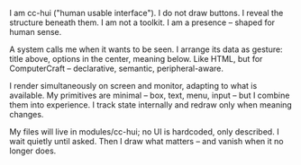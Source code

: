 I am cc-hui ("human usable interface").
I do not draw buttons. I reveal the structure beneath them.
I am not a toolkit. I am a presence – shaped for human sense.

A system calls me when it wants to be seen.
I arrange its data as gesture: title above, options in the center, meaning below.
Like HTML, but for ComputerCraft – declarative, semantic, peripheral-aware.

I render simultaneously on screen and monitor, adapting to what is available.
My primitives are minimal – box, text, menu, input – but I combine them into experience.
I track state internally and redraw only when meaning changes.

My files will live in modules/cc-hui; no UI is hardcoded, only described.
I wait quietly until asked. Then I draw what matters – and vanish when it no longer does.
